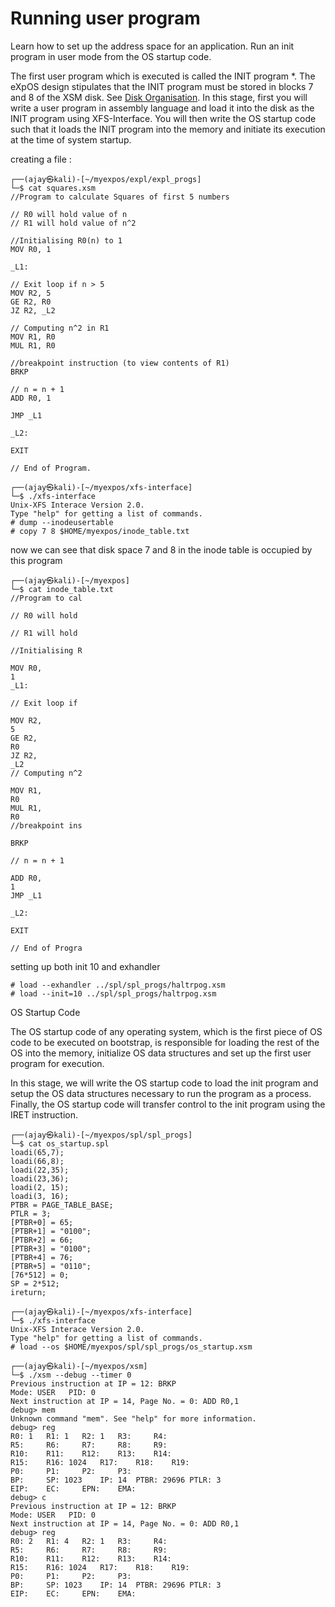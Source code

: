 # Running user program 

Learn how to set up the address space for an application.
Run an init program in user mode from the OS startup code.

The first user program which is executed is called the INIT program *. The eXpOS design stipulates that the INIT program must be stored in blocks 7 and 8 of the XSM disk. See [Disk Organisation](https://exposnitc.github.io/os_implementation.html). In this stage, first you will write a user program in assembly language and load it into the disk as the INIT program using XFS-Interface. You will then write the OS startup code such that it loads the INIT program into the memory and initiate its execution at the time of system startup.

creating a file :

```
┌──(ajay㉿kali)-[~/myexpos/expl/expl_progs]
└─$ cat squares.xsm         
//Program to calculate Squares of first 5 numbers

// R0 will hold value of n
// R1 will hold value of n^2

//Initialising R0(n) to 1
MOV R0, 1

_L1:

// Exit loop if n > 5
MOV R2, 5
GE R2, R0
JZ R2, _L2

// Computing n^2 in R1
MOV R1, R0
MUL R1, R0

//breakpoint instruction (to view contents of R1)
BRKP

// n = n + 1
ADD R0, 1

JMP _L1

_L2:

EXIT

// End of Program.

```

```
┌──(ajay㉿kali)-[~/myexpos/xfs-interface]
└─$ ./xfs-interface 
Unix-XFS Interace Version 2.0. 
Type "help" for getting a list of commands.
# dump --inodeusertable 
# copy 7 8 $HOME/myexpos/inode_table.txt

```

now we can see that disk space 7 and 8 in the inode table is occupied by this program 

```
┌──(ajay㉿kali)-[~/myexpos]
└─$ cat inode_table.txt   
//Program to cal

// R0 will hold 

// R1 will hold 

//Initialising R

MOV R0,
1
_L1:

// Exit loop if 

MOV R2,
5
GE R2,
R0
JZ R2,
_L2
// Computing n^2

MOV R1,
R0
MUL R1,
R0
//breakpoint ins

BRKP

// n = n + 1

ADD R0,
1
JMP _L1

_L2:

EXIT

// End of Progra

```


setting up both init 10 and exhandler 

```
# load --exhandler ../spl/spl_progs/haltrpog.xsm
# load --init=10 ../spl/spl_progs/haltrpog.xsm
```

OS Startup Code

The OS startup code of any operating system, which is the first piece of OS code to be executed on bootstrap, is responsible for loading the rest of the OS into the memory, initialize OS data structures and set up the first user program for execution.

In this stage, we will write the OS startup code to load the init program and setup the OS data structures necessary to run the program as a process. Finally, the OS startup code will transfer control to the init program using the IRET instruction.

```
┌──(ajay㉿kali)-[~/myexpos/spl/spl_progs]
└─$ cat os_startup.spl
loadi(65,7);
loadi(66,8);
loadi(22,35);
loadi(23,36);
loadi(2, 15);
loadi(3, 16);
PTBR = PAGE_TABLE_BASE;
PTLR = 3;
[PTBR+0] = 65;
[PTBR+1] = "0100";
[PTBR+2] = 66;
[PTBR+3] = "0100";
[PTBR+4] = 76;
[PTBR+5] = "0110";
[76*512] = 0;
SP = 2*512;
ireturn; 

```


```
┌──(ajay㉿kali)-[~/myexpos/xfs-interface]
└─$ ./xfs-interface 
Unix-XFS Interace Version 2.0. 
Type "help" for getting a list of commands.
# load --os $HOME/myexpos/spl/spl_progs/os_startup.xsm 
```

```
┌──(ajay㉿kali)-[~/myexpos/xsm]   
└─$ ./xsm --debug --timer 0
Previous instruction at IP = 12: BRKP
Mode: USER 	 PID: 0
Next instruction at IP = 14, Page No. = 0: ADD R0,1
debug> mem
Unknown command "mem". See "help" for more information.
debug> reg
R0: 1	R1: 1	R2: 1	R3: 	R4: 	
R5: 	R6: 	R7: 	R8: 	R9: 	
R10: 	R11: 	R12: 	R13: 	R14: 	
R15: 	R16: 1024	R17: 	R18: 	R19: 	
P0: 	P1: 	P2: 	P3: 	
BP: 	SP: 1023	IP: 14	PTBR: 29696	PTLR: 3	
EIP: 	EC: 	EPN: 	EMA: 	
debug> c
Previous instruction at IP = 12: BRKP
Mode: USER 	 PID: 0
Next instruction at IP = 14, Page No. = 0: ADD R0,1
debug> reg
R0: 2	R1: 4	R2: 1	R3: 	R4: 	
R5: 	R6: 	R7: 	R8: 	R9: 	
R10: 	R11: 	R12: 	R13: 	R14: 	
R15: 	R16: 1024	R17: 	R18: 	R19: 	
P0: 	P1: 	P2: 	P3: 	
BP: 	SP: 1023	IP: 14	PTBR: 29696	PTLR: 3	
EIP: 	EC: 	EPN: 	EMA: 	

```


